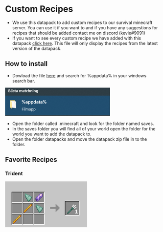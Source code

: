 # Custom Recipes

- We use this datapack to add custom recipes to our survival minecraft server. You can use it if you want to and if you have any suggestions for recipes that should be added contact me on discord (kevie#9091)
- If you want to see every custom recipe we have added with this datapack [click here](RECIPES.md). This file will only display the recipes from the latest version of the datapack.

## How to install
- Dowload the file [here](https://github.com/thekevie/custom-recipes/releases/download/v1.0.0/Custom.Recipes.v1.0.0.zip) and search for %appdata% in your windows search bar.

![](assets/appdata.png)

- Open the folder called .minecraft and look for the folder named saves.
- In the saves folder you will find all of your world open the folder for the world you want to add the datapack to.
- Open the folder datapacks and move the datapack zip file in to the folder. 

## Favorite Recipes
### Trident 
![](assets/trident.png)
